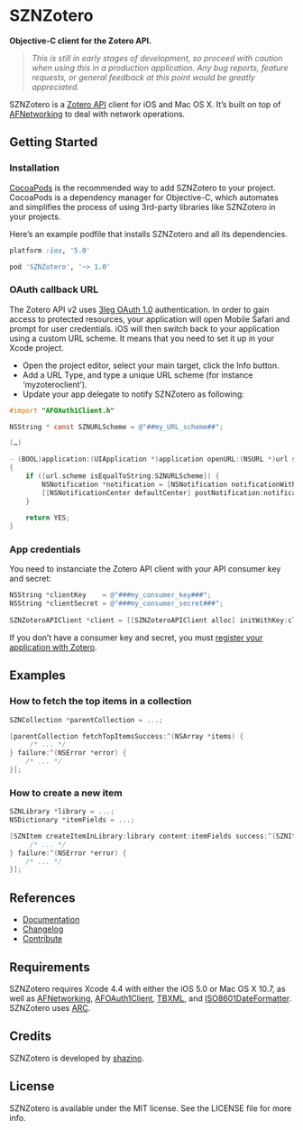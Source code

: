 # SZNZotero

**Objective-C client for the Zotero API.**

> _This is still in early stages of development, so proceed with caution when using this in a production application.
> Any bug reports, feature requests, or general feedback at this point would be greatly appreciated._

SZNZotero is a [Zotero API](http://www.zotero.org/support/dev/server_api/v2/start) client for iOS and Mac OS X. It’s built on top of [AFNetworking](http://www.github.com/AFNetworking/AFNetworking) to deal with network operations.

## Getting Started

### Installation

[CocoaPods](http://cocoapods.org) is the recommended way to add SZNZotero to your project. CocoaPods is a dependency manager for Objective-C, which automates and simplifies the process of using 3rd-party libraries like SZNZotero in your projects.

Here’s an example podfile that installs SZNZotero and all its dependencies. 

```ruby
platform :ios, '5.0'

pod 'SZNZotero', '~> 1.0'
```

### OAuth callback URL

The Zotero API v2 uses [3leg OAuth 1.0](http://www.zotero.org/support/dev/server_api/v2/oauth) authentication. In order to gain access to protected resources, your application will open Mobile Safari and prompt for user credentials. iOS will then switch back to your application using a custom URL scheme. It means that you need to set it up in your Xcode project.

- Open the project editor, select your main target, click the Info button.
- Add a URL Type, and type a unique URL scheme (for instance ’myzoteroclient’).
- Update your app delegate to notify SZNZotero as following:

```objective-c
#import "AFOAuth1Client.h"

NSString * const SZNURLScheme = @"##my_URL_scheme##";

(…)

- (BOOL)application:(UIApplication *)application openURL:(NSURL *)url sourceApplication:(NSString *)sourceApplication annotation:(id)annotation
{
    if ([url.scheme isEqualToString:SZNURLScheme]) {
        NSNotification *notification = [NSNotification notificationWithName:kAFApplicationLaunchedWithURLNotification object:nil userInfo:@{kAFApplicationLaunchOptionsURLKey: url}];
        [[NSNotificationCenter defaultCenter] postNotification:notification];
    }
    
    return YES;
}
```

### App credentials

You need to instanciate the Zotero API client with your API consumer key and secret:

```objective-c
NSString *clientKey    = @"###my_consumer_key###";
NSString *clientSecret = @"###my_consumer_secret###";
    
SZNZoteroAPIClient *client = [[SZNZoteroAPIClient alloc] initWithKey:clientKey secret:clientSecret URLScheme:SZNURLScheme];
```

If you don’t have a consumer key and secret, you must [register your application with Zotero](http://www.zotero.org/oauth/apps).


## Examples

### How to fetch the top items in a collection

```objective-c
SZNCollection *parentCollection = ...;

[parentCollection fetchTopItemsSuccess:^(NSArray *items) {
     /* ... */
} failure:^(NSError *error) {
    /* ... */
}];
```

### How to create a new item

```objective-c
SZNLibrary *library = ...;
NSDictionary *itemFields = ...;

[SZNItem createItemInLibrary:library content:itemFields success:^(SZNItem *newItem) {
     /* ... */
} failure:^(NSError *error) {
    /* ... */
}];
```

## References

- [Documentation](http://shazino.github.io/SZNZotero/)
- [Changelog](https://github.com/shazino/SZNZotero/wiki/Changelog)
- [Contribute](https://github.com/shazino/SZNZotero/blob/master/CONTRIBUTING.md)

## Requirements

SZNZotero requires Xcode 4.4 with either the iOS 5.0 or Mac OS X 10.7, as well as [AFNetworking](https://github.com/AFNetworking/AFNetworking), [AFOAuth1Client](https://github.com/AFNetworking/AFOAuth1Client), [TBXML](http://www.tbxml.co.uk/TBXML/TBXML_Free.html), and [ISO8601DateFormatter](https://bitbucket.org/boredzo/iso-8601-parser-unparser/). SZNZotero uses [ARC](https://developer.apple.com/library/ios/#releasenotes/ObjectiveC/RN-TransitioningToARC/Introduction/Introduction.html).

## Credits

SZNZotero is developed by [shazino](http://www.shazino.com).

## License

SZNZotero is available under the MIT license. See the LICENSE file for more info.
